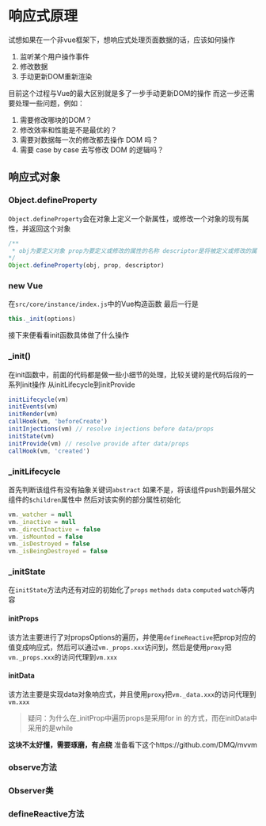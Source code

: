 # 响应式原理
试想如果在一个非vue框架下，想响应式处理页面数据的话，应该如何操作
1. 监听某个用户操作事件
2. 修改数据
3. 手动更新DOM重新渲染

目前这个过程与Vue的最大区别就是多了一步手动更新DOM的操作
而这一步还需要处理一些问题，例如：
1. 需要修改哪块的DOM？
2. 修改效率和性能是不是最优的？
3. 需要对数据每一次的修改都去操作 DOM 吗？
4. 需要 case by case 去写修改 DOM 的逻辑吗？

## 响应式对象

### Object.defineProperty
`Object.defineProperty`会在对象上定义一个新属性，或修改一个对象的现有属性，并返回这个对象
```js
/**
 * obj为要定义对象 prop为要定义或修改的属性的名称 descriptor是将被定义或修改的属性描述符，具体可以查看文档 https://developer.mozilla.org/zh-CN/docs/Web/JavaScript/Reference/Global_Objects/Object/defineProperty
*/
Object.defineProperty(obj, prop, descriptor)
```

### new Vue
在`src/core/instance/index.js`中的Vue构造函数
最后一行是 
```js
this._init(options)
```
接下来便看看init函数具体做了什么操作

### _init()
在init函数中，前面的代码都是做一些小细节的处理，比较关键的是代码后段的一系列init操作
从initLifecycle到initProvide
```js
initLifecycle(vm)
initEvents(vm)
initRender(vm)
callHook(vm, 'beforeCreate')
initInjections(vm) // resolve injections before data/props
initState(vm)
initProvide(vm) // resolve provide after data/props
callHook(vm, 'created')
```

### _initLifecycle
首先判断该组件有没有抽象关键词`abstract` 如果不是，将该组件push到最外层父组件的`$children`属性中
然后对该实例的部分属性初始化
```js
vm._watcher = null
vm._inactive = null
vm._directInactive = false
vm._isMounted = false
vm._isDestroyed = false
vm._isBeingDestroyed = false
```
### _initState
在`initState`方法内还有对应的初始化了`props` `methods` `data` `computed` `watch`等内容

#### initProps
该方法主要进行了对propsOptions的遍历，并使用`defineReactive`把prop对应的值变成响应式，然后可以通过`vm._props.xxx`访问到，然后是使用`proxy`把`vm._props.xxx`的访问代理到`vm.xxx`

#### initData
该方法主要是实现data对象响应式，并且使用`proxy`把`vm._data.xxx`的访问代理到`vm.xxx`
> 疑问：为什么在_initProp中遍历props是采用for in 的方式，而在initData中采用的是while


**这块不太好懂，需要琢磨，有点绕**
准备看下这个https://github.com/DMQ/mvvm 
### observe方法
### Observer类
### defineReactive方法
